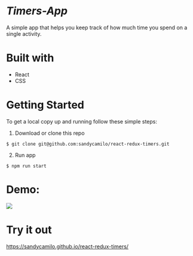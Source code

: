 # *Timers-App*

 A simple app that helps you keep track of how much time you spend on a single activity. 
 
 
# Built with 

 - React
 - CSS 
 
 # Getting Started 
 
 To get a local copy up and running follow these simple steps: 
 
 1. Download or clone this repo 

```
$ git clone git@github.com:sandycamilo/react-redux-timers.git

```

 2. Run app
 
 ```
 $ npm run start
 
 ```
 
 # Demo:


![](http://g.recordit.co/ijroTHEk8e.gif)


# Try it out
https://sandycamilo.github.io/react-redux-timers/ 

